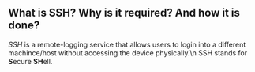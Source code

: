 ## What is SSH? Why is it required? And how it is done?

*SSH* is a remote-logging service that allows users to login into a different machince/host without accessing the device physically.\n
SSH stands for **S**ecure **SH**ell.
